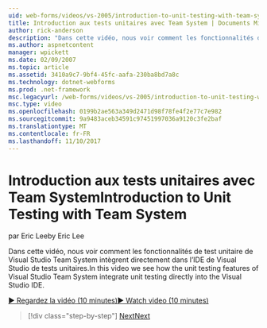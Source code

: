 ```yaml
---
uid: web-forms/videos/vs-2005/introduction-to-unit-testing-with-team-system
title: Introduction aux tests unitaires avec Team System | Documents Microsoft
author: rick-anderson
description: "Dans cette vidéo, nous voir comment les fonctionnalités de test unitaire de Visual Studio Team System intègrent directement dans l’IDE de Visual Studio de tests unitaires."
ms.author: aspnetcontent
manager: wpickett
ms.date: 02/09/2007
ms.topic: article
ms.assetid: 3410a9c7-9bf4-45fc-aafa-230ba8bd7a8c
ms.technology: dotnet-webforms
ms.prod: .net-framework
msc.legacyurl: /web-forms/videos/vs-2005/introduction-to-unit-testing-with-team-system
msc.type: video
ms.openlocfilehash: 0199b2ae563a349d2471d98f78fe4f2e77c7e982
ms.sourcegitcommit: 9a9483aceb34591c97451997036a9120c3fe2baf
ms.translationtype: MT
ms.contentlocale: fr-FR
ms.lasthandoff: 11/10/2017
---
```

<a name="introduction-to-unit-testing-with-team-system"></a><span data-ttu-id="a0502-103">Introduction aux tests unitaires avec Team System</span><span class="sxs-lookup"><span data-stu-id="a0502-103">Introduction to Unit Testing with Team System</span></span>
====================
<span data-ttu-id="a0502-104">par Eric Lee</span><span class="sxs-lookup"><span data-stu-id="a0502-104">by Eric Lee</span></span>

<span data-ttu-id="a0502-105">Dans cette vidéo, nous voir comment les fonctionnalités de test unitaire de Visual Studio Team System intègrent directement dans l’IDE de Visual Studio de tests unitaires.</span><span class="sxs-lookup"><span data-stu-id="a0502-105">In this video we see how the unit testing features of Visual Studio Team System integrate unit testing directly into the Visual Studio IDE.</span></span>

[<span data-ttu-id="a0502-106">&#9654; Regardez la vidéo (10 minutes)</span><span class="sxs-lookup"><span data-stu-id="a0502-106">&#9654; Watch video (10 minutes)</span></span>](https://channel9.msdn.com/Blogs/ASP-NET-Site-Videos/introduction-to-unit-testing-with-team-system)

>[!div class="step-by-step"]
[<span data-ttu-id="a0502-107">Next</span><span class="sxs-lookup"><span data-stu-id="a0502-107">Next</span></span>](introduction-to-testing-web-applications-with-team-system.md)
